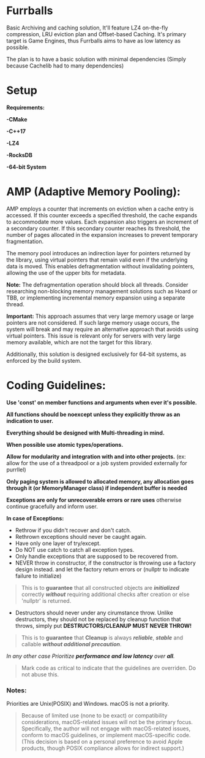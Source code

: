 # Furrballs
Basic Archiving and caching solution, It'll feature LZ4 on-the-fly compression, LRU eviction plan 
and Offset-based Caching. It's primary target is Game Engines, thus Furrballs aims to have as low latency
as possible.

The plan is to have a basic solution with minimal dependencies (Simply because Cachelib had to many 
dependencies)
# Setup
**Requirements:**

**-CMake**

**-C++17**

**-LZ4**

**-RocksDB**

**-64-bit System**

# AMP (Adaptive Memory Pooling): 

AMP employs a counter that increments on eviction when a cache entry is accessed. If this counter exceeds a specified threshold, the cache expands to accommodate more values. Each expansion also triggers an increment of a secondary counter. If this secondary counter reaches its threshold, the number of pages allocated in the expansion increases to prevent temporary fragmentation.

The memory pool introduces an indirection layer for pointers returned by the library, using virtual pointers that remain valid even if the underlying data is moved. This enables defragmentation without invalidating pointers, allowing the use of the upper bits for metadata.

**Note:** The defragmentation operation should block all threads. Consider researching non-blocking memory management solutions such as Hoard or TBB, or implementing incremental memory expansion using a separate thread.

**Important:** This approach assumes that very large memory usage or large pointers are not considered. If such large memory usage occurs, the system will break and may require an alternative approach that avoids using virtual pointers. This issue is relevant only for servers with very large memory available, which are not the target for this library.

Additionally, this solution is designed exclusively for 64-bit systems, as enforced by the build system.

# Coding Guidelines:

**Use 'const' on member functions and arguments when ever it's possible.**

**All functions should be noexcept unless they explicitly throw as an indication to user.**

**Everything should be designed with Multi-threading in mind.**

**When possible use atomic types/operations.**

**Allow for modularity and integration with and into other projects.**
(ex: allow for the use of a threadpool or a job system provided externally for purrllel)

**Only paging system is allowed to allocated memory, 
any allocation goes through it (or MemoryManager class) if independent buffer is needed**

**Exceptions are only for unrecoverable errors or rare uses** 
otherwise continue gracefully and inform user.

**In case of Exceptions:** 
- Rethrow if you didn't recover and don't catch.
- Rethrown exceptions should never be caught again.
- Have only one layer of try/except.
- Do NOT use catch to catch all exception types.
- Only handle exceptions that are supposed to be recovered from.
- NEVER throw in constructor, if the constructor is throwing use a factory design instead. 
and let the factory return errors or (nullptr to indicate failure to initialize)
> This is to **guarantee** that all constructed objects are ***initialized*** correctly 
***without*** requiring additional checks after creation or else 'nullptr' is returned.
- Destructors should never under any cirumstance throw. Unlike destructors, they should not
be replaced by cleanup function that throws, simply put **DESTRUCTORS/CLEANUP MUST NEVER THROW!**
> This is to **guarantee** that **Cleanup** is always ***reliable***, 
***stable*** and callable ***without additional precaution***.

*In any other case Prioritize **performance and low latency** over **all**.*
> Mark code as critical to indicate that the guidelines are overriden. Do not abuse this.

### Notes:
Priorities are Unix(POSIX) and Windows.
macOS is not a priority.

>Because of limited use (none to be exact) or compatibility considerations, 
macOS-related issues will not be the primary focus. 
Specifically, the author will not engage with macOS-related issues, 
conform to macOS guidelines, or implement macOS-specific code. 
(This decision is based on a personal preference to avoid Apple products,
though POSIX compliance allows for indirect support.)